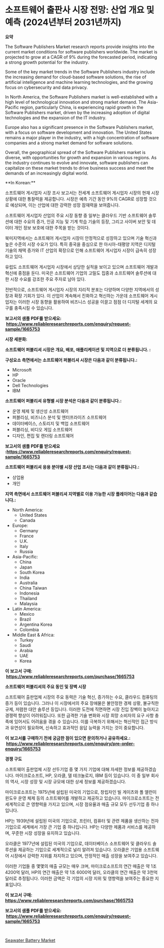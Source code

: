 <p><h1>소프트웨어 출판사 시장 전망: 산업 개요 및 예측 (2024년부터 2031년까지)</h1></p><p><strong>요약</strong></p>
<p><p>The Software Publishers Market research reports provide insights into the current market conditions for software publishers worldwide. The market is projected to grow at a CAGR of 9% during the forecasted period, indicating a strong growth potential for the industry.</p><p>Some of the key market trends in the Software Publishers industry include the increasing demand for cloud-based software solutions, the rise of artificial intelligence and machine learning technologies, and the growing focus on cybersecurity and data privacy.</p><p>In North America, the Software Publishers market is well-established with a high level of technological innovation and strong market demand. The Asia-Pacific region, particularly China, is experiencing rapid growth in the Software Publishers market, driven by the increasing adoption of digital technologies and the expansion of the IT industry.</p><p>Europe also has a significant presence in the Software Publishers market, with a focus on software development and innovation. The United States remains a major player in the industry, with a high concentration of software companies and a strong market demand for software solutions.</p><p>Overall, the geographical spread of the Software Publishers market is diverse, with opportunities for growth and expansion in various regions. As the industry continues to evolve and innovate, software publishers can capitalize on these market trends to drive business success and meet the demands of an increasingly digital world.</p><p>**In Korean:**</p><p>소프트웨어 게시업자 시장 조사 보고서는 전세계 소프트웨어 게시업자 시장의 현재 시장 상황에 대한 통찰력을 제공합니다. 시장은 예측 기간 동안 9%의 CAGR로 성장할 것으로 예상되며, 이는 산업에 대한 강력한 성장 잠재력을 보여줍니다.</p><p>소프트웨어 게시업자 산업의 주요 시장 동향 중 일부는 클라우드 기반 소프트웨어 솔루션에 대한 수요의 증가, 인공 지능 및 기계 학습 기술의 등장, 그리고 사이버 보안 및 데이터 개인 정보 보호에 대한 주목을 받는 것이다.</p><p>북미지역에서는 소프트웨어 게시업자 시장이 안정적으로 성장하고 있으며 기술 혁신과 높은 수준의 시장 수요가 있다. 특히 중국을 중심으로 한 아시아-태평양 지역은 디지털 기술의 채택 증가와 IT 산업의 확장으로 인해 소프트웨어 게시업자 시장이 급속히 성장하고 있다.</p><p>유럽도 소프트웨어 게시업자 시장에서 상당한 실적을 보이고 있으며 소프트웨어 개발과 혁신에 중점을 둔다. 미국은 소프트웨어 기업의 고밀도 집중과 소프트웨어 솔루션에 대한 시장 수요를 강조한 주요 주자로 남아 있다.</p><p>전반적으로, 소프트웨어 게시업자 시장의 지리적 분포는 다양하며 다양한 지역에서의 성장과 확장 기회가 있다. 이 산업이 계속해서 진화하고 혁신하는 가운데 소프트웨어 게시업자는 이러한 시장 동향을 활용하여 비즈니스 성공을 이끌고 점점 더 디지털 세계의 요구를 충족시킬 수 있습니다.</p></p>
<p><strong>보고서의 샘플 PDF를 받으세요: &nbsp;<a href="https://www.reliableresearchreports.com/enquiry/request-sample/1665753">https://www.reliableresearchreports.com/enquiry/request-sample/1665753</a></strong></p>
<p><strong>시장 세분화:</strong></p>
<p><strong> 소프트웨어 퍼블리셔 시장은 개요, 배포, 애플리케이션 및 지역으로 더 분류됩니다. :</strong></p>
<p><strong>구성요소 측면에서는 소프트웨어 퍼블리셔 시장은 다음과 같이 분류됩니다.:</strong></p>
<p><ul><li>Microsoft</li><li>HP</li><li>Oracle</li><li>Dell Technologies</li><li>IBM</li></ul></p>
<p><strong> 소프트웨어 퍼블리셔 유형별 시장 분석은 다음과 같이 분류됩니다.:</strong></p>
<p><ul><li>운영 체제 및 생산성 소프트웨어</li><li>퍼블리싱, 비즈니스 분석 및 엔터프라이즈 소프트웨어</li><li>데이터베이스, 스토리지 및 백업 소프트웨어</li><li>퍼블리싱, 비디오 게임 소프트웨어</li><li>디자인, 편집 및 렌더링 소프트웨어</li></ul></p>
<p><strong>보고서의 샘플 PDF를 받으세요 :<a href="https://www.reliableresearchreports.com/enquiry/request-sample/1665753">https://www.reliableresearchreports.com/enquiry/request-sample/1665753</a></strong></p>
<p><strong> 소프트웨어 퍼블리셔 응용 분야별 시장 산업 조사는 다음과 같이 분류됩니다.:</strong></p>
<p><ul><li>상업용</li><li>개인</li></ul></p>
<p><strong>지역 측면에서 소프트웨어 퍼블리셔 지역별로 이용 가능한 시장 플레이어는 다음과 같습니다.:</strong></p>
<p><ul>
    <li>
        North America:
        <ul>
            <li>United States</li>
            <li>Canada</li>
        </ul>
    </li>
    <li>
        Europe:
        <ul>
            <li>Germany</li>
            <li>France</li>
            <li>U.K.</li>
            <li>Italy</li>
            <li>Russia</li>
        </ul>
    </li>
    <li>
        Asia-Pacific:
        <ul>
            <li>China</li>
            <li>Japan</li>
            <li>South Korea</li>
            <li>India</li>
            <li>Australia</li>
            <li>China Taiwan</li>
            <li>Indonesia</li>
            <li>Thailand</li>
            <li>Malaysia</li>
        </ul>
    </li>
    <li>
        Latin America:
        <ul>
            <li>Mexico</li>
            <li>Brazil</li>
            <li>Argentina Korea</li>
            <li>Colombia</li>
        </ul>
    </li>
    <li>
        Middle East & Africa:
        <ul>
            <li>Turkey</li>
            <li>Saudi</li>
            <li>Arabia</li>
            <li>UAE</li>
            <li>Korea</li>
        </ul>
    </li>
    </ul></p>
<p><strong>이 보고서 구매: &nbsp;<a href="https://www.reliableresearchreports.com/purchase/1665753">https://www.reliableresearchreports.com/purchase/1665753</a></strong></p>
<p><strong>소프트웨어 퍼블리셔의 주요 동인 및 장벽 시장</strong></p>
<p><p>소프트웨어 출판업체 시장의 주요 동력은 기술 혁신, 증가하는 수요, 클라우드 컴퓨팅의 증가 등이 있습니다. 그러나 이 시장에서의 주요 장애물은 불안정한 경제 상황, 불규칙한 규제, 저렴한 대안 솔루션 등입니다. 이러한 도전에 직면하면 시장 진입 장벽이 높아지고 경쟁력 향상이 어려워집니다. 또한 급격한 기술 변화와 시장 희망 소비자의 요구 사항 충족에 있어서도 어려움을 겪을 수 있습니다. 이를 극복하기 위해서는 혁신적인 접근 방식과 유연성이 필요하며, 신속하고 효과적인 응답 능력을 가지는 것이 중요합니다.</p></p>
<p><strong>이 보고서를 구매하기 전에 궁금한 점이 있으면 문의하거나 공유하세요.: &nbsp;<a href="https://www.reliableresearchreports.com/enquiry/pre-order-enquiry/1665753">https://www.reliableresearchreports.com/enquiry/pre-order-enquiry/1665753</a></strong></p>
<p><strong>경쟁 구도</strong></p>
<p><p>소프트웨어 출판업체 시장 선두기업 중 몇 가지 기업에 대해 자세한 정보를 제공하겠습니다. 마이크로소프트, HP, 오라클, 델 테크놀로지, IBM 등이 있습니다. 이 중 일부 회사의 역사, 시장 성장 및 시장 규모에 대한 상세 정보를 제공하겠습니다. </p><p>마이크로소프트는 1975년에 설립된 미국의 기업으로, 창립자인 빌 게이츠와 폴 앨런이 윈도우 운영 체제 등의 소프트웨어를 개발하고 제공하고 있습니다. 마이크로소프트는 전 세계적으로 큰 영향력을 가지고 있으며, 시장 점유율과 매출 규모 모두 선두기업 중 하나입니다.</p><p>HP는 1939년에 설립된 미국의 기업으로, 프린터, 컴퓨터 및 관련 제품을 생산하는 전자 기업으로 세계에서 가장 큰 기업 중 하나입니다. HP는 다양한 제품과 서비스를 제공하며, 꾸준한 시장 성장을 유지하고 있습니다.</p><p>오라클은 1977년에 설립된 미국의 기업으로, 데이터베이스 소프트웨어 및 클라우드 솔루션을 제공하는 기업으로 세계적으로 널리 알려져 있습니다. 오라클은 기업용 소프트웨어 시장에서 강력한 지위를 차지하고 있으며, 안정적인 매출 성장을 보여주고 있습니다.</p><p>이러한 기업들 중 몇몇의 매출 규모는 매우 크며, 마이크로소프트의 연간 매출은 약 1조 4200억 달러, HP의 연간 매출은 약 1조 6000억 달러, 오라클의 연간 매출은 약 3천억 달러로 추정됩니다. 이러한 금액은 각 기업의 시장 지위 및 영향력을 보여주는 중요한 지표입니다.</p></p>
<p><strong>이 보고서 구매: &nbsp; <a href="https://www.reliableresearchreports.com/purchase/1665753">https://www.reliableresearchreports.com/purchase/1665753</a></strong></p>
<p><strong>보고서의 샘플 PDF를 받으세요: &nbsp;<a href="https://www.reliableresearchreports.com/enquiry/request-sample/1665753">https://www.reliableresearchreports.com/enquiry/request-sample/1665753</a></strong><strong></strong></p>
<p>&nbsp;</p>
<p><p><a href="https://github.com/RickHolmes3/Market-Research-Report-List-4/blob/main/seawater-battery-market.md">Seawater Battery Market</a></p></p>